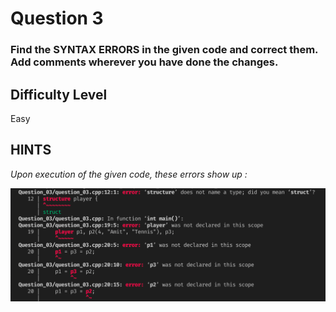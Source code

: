 # Question 3

### Find the SYNTAX ERRORS in the given code and correct them. Add comments wherever you have done the changes.

## Difficulty Level

Easy

## HINTS

*Upon execution of the given code, these errors show up :*

![Hint](image.png)

